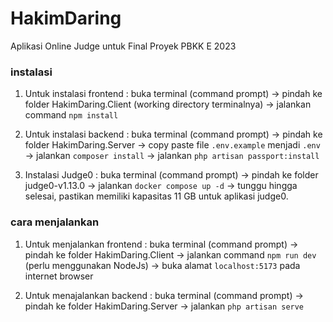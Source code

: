 # HakimDaring
Aplikasi Online Judge untuk Final Proyek PBKK E 2023

### instalasi
1. Untuk instalasi frontend : buka terminal (command prompt) -> pindah ke folder HakimDaring.Client (working directory terminalnya) -> jalankan command ``` npm install ```

2. Untuk instalasi backend : buka terminal (command prompt) -> pindah ke folder HakimDaring.Server -> copy paste file ```.env.example``` menjadi ```.env``` -> jalankan ``` composer install ``` -> jalankan ``` php artisan passport:install ```

3. Instalasi Judge0 : buka terminal (command prompt) -> pindah ke folder judge0-v1.13.0 -> jalankan ```docker compose up -d``` -> tunggu hingga selesai, pastikan memiliki kapasitas 11 GB untuk aplikasi judge0.

### cara menjalankan
1. Untuk menjalankan frontend : buka terminal (command prompt) -> pindah ke folder HakimDaring.Client -> jalankan command ``` npm run dev ``` (perlu menggunakan NodeJs) -> buka alamat ``` localhost:5173 ``` pada internet browser

2. Untuk menajalankan backend : buka terminal (command prompt) -> pindah ke folder HakimDaring.Server -> jalankan ``` php artisan serve ```